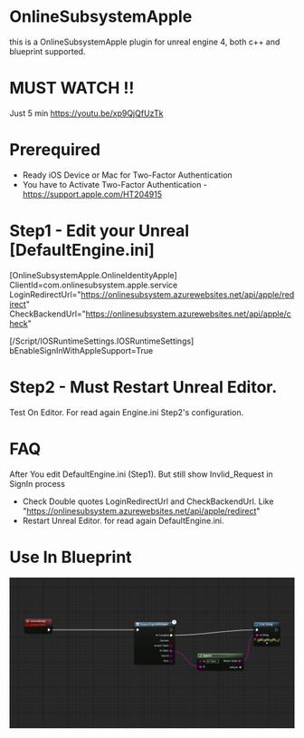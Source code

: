 # OnlineSubsystemApple
this is a OnlineSubsystemApple plugin for unreal engine 4, both c++ and blueprint supported.

# MUST WATCH !! 
 Just 5 min
 https://youtu.be/xp9QjQfUzTk

# Prerequired
 - Ready iOS Device or Mac for Two-Factor Authentication
 - You have to Activate Two-Factor Authentication - https://support.apple.com/HT204915 <br/>
  

# Step1 - Edit your Unreal [DefaultEngine.ini]

 [OnlineSubsystemApple.OnlineIdentityApple]<br />
 ClientId=com.onlinesubsystem.apple.service<br />
 LoginRedirectUrl="https://onlinesubsystem.azurewebsites.net/api/apple/redirect" <br />
 CheckBackendUrl="https://onlinesubsystem.azurewebsites.net/api/apple/check" <br />

 [/Script/IOSRuntimeSettings.IOSRuntimeSettings]<br />
 bEnableSignInWithAppleSupport=True
 
# Step2 - Must Restart Unreal Editor.
 Test On Editor.  For read again Engine.ini Step2's configuration.

# FAQ
 After You edit DefaultEngine.ini (Step1). But still show Invlid_Request in SignIn process <br />
  - Check Double quotes LoginRedirectUrl and CheckBackendUrl. Like "https://onlinesubsystem.azurewebsites.net/api/apple/redirect"
  - Restart Unreal Editor. for read again DefaultEngine.ini.

# Use In Blueprint
![ScreenShot](img/Step14.png)

